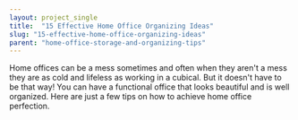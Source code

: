 ```yaml
---
layout: project_single
title:  "15 Effective Home Office Organizing Ideas"
slug: "15-effective-home-office-organizing-ideas"
parent: "home-office-storage-and-organizing-tips"
---
```

Home offices can be a mess sometimes and often when they aren't a mess they are as cold and lifeless as working in a cubical. But it doesn't have to be that way! You can have a functional office that looks beautiful and is well organized. Here are just a few tips on how to achieve home office perfection.